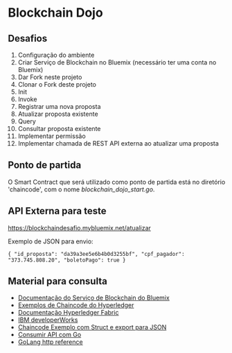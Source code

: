 # Blockchain Dojo

## Desafios
1. Configuração do ambiente
  1. Criar Serviço de Blockchain no Bluemix (necessário ter uma conta no Bluemix)
  2. Dar Fork neste projeto 
  3. Clonar o Fork deste projeto
2. Init
3. Invoke
  1. Registrar uma nova proposta
  2. Atualizar proposta existente
4. Query
  1. Consultar proposta existente
5. Implementar permissão
6. Implementar chamada de REST API externa ao atualizar uma proposta

## Ponto de partida
O Smart Contract que será utilizado como ponto de partida está no diretório 'chaincode', com o nome *blockchain_dojo_start.go*.

## API Externa para teste
https://blockchaindesafio.mybluemix.net/atualizar

Exemplo de JSON para envio:

`{
	"id_proposta": "da39a3ee5e6b4b0d3255bf",
	"cpf_pagador": "373.745.808.20",
	"boletoPago": true
}`

## Material para consulta 
- [Documentação do Serviço de Blockchain do Bluemix](https://console.ng.bluemix.net/docs/services/blockchain/ibmblockchain_overview.html)
- [Exemplos de Chaincode do Hyperledger](https://github.com/hyperledger-archives/fabric/tree/v0.5-developer-preview/examples/chaincode/go)
- [Documentação Hyperledger Fabric](https://godoc.org/github.com/hyperledger/fabric)
- [IBM developerWorks](https://developer.ibm.com/courses/all-courses/blockchain-for-developers/)
- [Chaincode Exemplo com Struct e export para JSON](https://github.com/IBM-Blockchain/cc-commercialpaper/blob/master/cp_cc.go)
- [Consumir API com Go](https://medium.com/@IndianGuru/consuming-json-apis-with-go-d711efc1dcf9#.2602f9us6)
- [GoLang http reference](https://golang.org/pkg/net/http/)